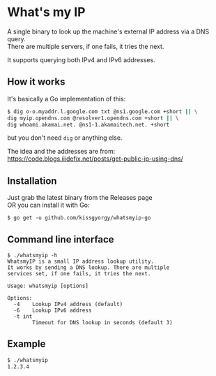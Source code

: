 # What's my IP

A single binary to look up the machine's external IP address via a DNS query.  
There are multiple servers, if one fails, it tries the next.

It supports querying both IPv4 and IPv6 addresses.

## How it works

It's basically a Go implementation of this:

```bash
$ dig o-o.myaddr.l.google.com txt @ns1.google.com +short || \
dig myip.opendns.com @resolver1.opendns.com +short || \
dig whoami.akamai.net. @ns1-1.akamaitech.net. +short
```

but you don't need `dig` or anything else.

The idea and the addresses are from:
https://code.blogs.iiidefix.net/posts/get-public-ip-using-dns/

## Installation

Just grab the latest binary from the Releases page  
OR you can install it with Go:

```
$ go get -u github.com/kissgyorgy/whatsmyip-go
```

## Command line interface

```
$ ./whatsmyip -h
WhatsmyIP is a small IP address lookup utility.
It works by sending a DNS lookup. There are multiple
services set, if one fails, it tries the next.

Usage: whatsmyip [options]

Options:
  -4    Lookup IPv4 address (default)
  -6    Lookup IPv6 address
  -t int
        Timeout for DNS lookup in seconds (default 3)
```

## Example

```bash
$ ./whatsmyip
1.2.3.4
```
